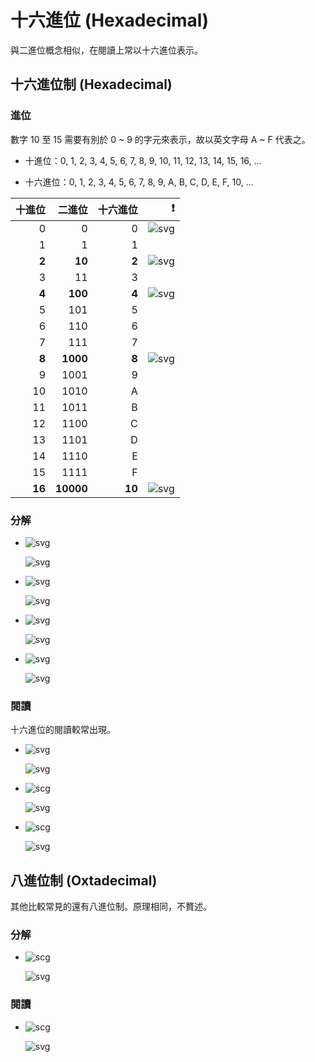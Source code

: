 # 十六進位 (Hexadecimal)

與二進位概念相似，在閱讀上常以十六進位表示。

## 十六進位制 (Hexadecimal)

### 進位

數字 10 至 15 需要有別於 0 ~ 9 的字元來表示，故以英文字母 A ~ F 代表之。

- 十進位：0, 1, 2, 3, 4, 5, 6, 7, 8, 9, 10, 11, 12, 13, 14, 15, 16, ...

- 十六進位：0, 1, 2, 3, 4, 5, 6, 7, 8, 9, A, B, C, D, E, F, 10, ...

| 十進位 | 二進位 | 十六進位 | &#12288;&#12288;&#10071; |
|-:|-:|-:|-:|
| 0 | 0 | 0| ![svg](https://latex.codecogs.com/svg.image?2^0) |
| 1 | 1 | 1 |
| **2** | **10** | **2** | ![svg](https://latex.codecogs.com/svg.image?2^1) |
| 3 | 11 | 3 |
| **4** | **100** | **4** | ![svg](https://latex.codecogs.com/svg.image?2^2) |
| 5 | 101 | 5 |
| 6 | 110 | 6 |
| 7 | 111 | 7 |
| **8** | **1000** | **8** | ![svg](https://latex.codecogs.com/svg.image?2^3) |
| 9 | 1001 | 9 |
| 10 | 1010 | A |
| 11 | 1011 | B |
| 12 | 1100 | C |
| 13 | 1101 | D |
| 14 | 1110 | E |
| 15 | 1111 | F |
| **16** | **10000** | **10** | ![svg](https://latex.codecogs.com/svg.image?2^4) |

### 分解

- ![svg](https://latex.codecogs.com/svg.image?20)

  ![svg](https://latex.codecogs.com/svg.image?=16+4=1\times16+4\times1\newline~~~~~=10_{16}+4_{16}\newline~~~~~=14_{16})

- ![svg](https://latex.codecogs.com/svg.image?50)

  ![svg](https://latex.codecogs.com/svg.image?=48+2=3\times16+2\times1\newline~~~~~=30_{16}+2_{16}\newline~~~~~=32_{16})

- ![svg](https://latex.codecogs.com/svg.image?123)

  ![svg](https://latex.codecogs.com/svg.image?=112+11=7\times16+11\times1\newline~~~~~=70_{16}+\mathrm{B}_{16}\newline~~~~~=\mathrm{7B}_{16})

- ![svg](https://latex.codecogs.com/svg.image?12345)

  ![svg](https://latex.codecogs.com/svg.image?=12288+48+9=3\times4096+3\times16+9\times1\newline~~~~~=3000_{16}+30_{16}+9_{16}\newline~~~~~=3039_{16})

### 閱讀

十六進位的閱讀較常出現。

- ![svg](https://latex.codecogs.com/svg.image?76_{16})

  ![svg](https://latex.codecogs.com/svg.image?=7\times10_{16}+6\times1_{16}\newline~~~~~=7\times16+6\times1\newline~~~~~=118)

- ![scg](https://latex.codecogs.com/svg.image?\mathrm{F4}_{16})

  ![svg](https://latex.codecogs.com/svg.image?=15\times10_{16}+4\times1_{16}\newline~~~~~=15\times16+4\times1\newline~~~~~=244)

- ![scg](https://latex.codecogs.com/svg.image?\mathrm{2B4A}_{16})

  ![svg](https://latex.codecogs.com/svg.image?=2\times1000_{16}+11\times100_{16}+4\times10_{16}+10\times1_{16}\newline~~~~~=2\times4096+11\times256+4\times16+10\times1\newline~~~~~=11082)

## 八進位制 (Oxtadecimal)

其他比較常見的還有八進位制。原理相同，不贅述。

### 分解

- ![scg](https://latex.codecogs.com/svg.image?54321)

  ![svg](https://latex.codecogs.com/svg.image?=1\times32768+5\times4096+2\times512+6\times8+1\times1\newline~~~~~=1\times100000_8+5\times10000_8+2\times1000_8+6\times10_8+1\times1_8\newline~~~~~=152061_8)

### 閱讀

- ![scg](https://latex.codecogs.com/svg.image?54321_8)

  ![svg](https://latex.codecogs.com/svg.image?=5\times10000_8+4\times1000_8+3\times100_8+2\times10_8+1\times1_8\newline~~~~~=5\times4096+4\times512+3\times64+2\times8+1\times1\newline~~~~~=22737)
